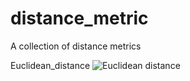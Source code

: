 # distance_metric
A collection of distance metrics

Euclidean_distance
![Euclidean distance](https://github.com/yj-danielyang/K-means-clustering/blob/master/images/Elbow_method.png)
